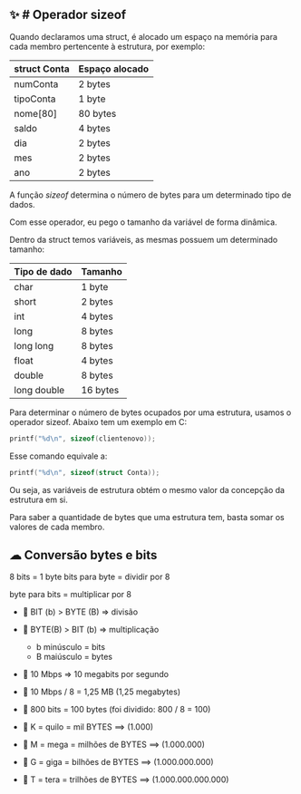 ## ✨ # Operador sizeof

Quando declaramos uma struct, é alocado um espaço na memória para cada membro pertencente à estrutura, por exemplo:

| struct Conta | Espaço alocado| 
| -------- | -------- | 
| numConta | 2 bytes |
| tipoConta | 1 byte |
| nome[80] | 80 bytes |
| saldo | 4 bytes |
| dia | 2 bytes |
| mes | 2 bytes |
| ano | 2 bytes |

A função *sizeof* determina o número de bytes para um determinado tipo de dados.

Com esse operador, eu pego o tamanho da variável de forma dinâmica.

Dentro da struct temos variáveis, as mesmas possuem um determinado tamanho:

| Tipo de dado | Tamanho | 
| -------- | -------- | 
| char | 1 byte |
| short | 2 bytes |
| int | 4 bytes |
| long | 8 bytes |
| long long | 8 bytes |
| float | 4 bytes |
| double | 8 bytes |
| long double | 16 bytes |

Para determinar o número de bytes ocupados por uma estrutura, usamos o operador sizeof. Abaixo tem um exemplo em C:
```C
printf("%d\n", sizeof(clientenovo));
```

Esse comando equivale a:
```C
printf("%d\n", sizeof(struct Conta));
```

Ou seja, as variáveis de estrutura obtém o mesmo valor da concepção da estrutura em si.

Para saber a quantidade de bytes que uma estrutura tem, basta somar os valores de cada membro.

## ☁ Conversão bytes e bits

8 bits = 1 byte
bits para byte = dividir por 8

byte para bits = multiplicar por 8

- 📌 BIT (b) > BYTE (B) => divisão
- 📌 BYTE(B) > BIT (b) => multiplicação
	- b minúsculo = bits
	- B maiúsculo = bytes

- 📌 10 Mbps => 10 megabits por segundo
- 📌 10 Mbps / 8 = 1,25 MB (1,25 megabytes)
- 📌 800 bits = 100 bytes (foi dividido: 800 / 8 = 100)

- 📌 K = quilo = mil BYTES                       ==> (1.000)
- 📌 M = mega = milhões de BYTES       ==> (1.000.000)
- 📌 G = giga = bilhões de BYTES           ==> (1.000.000.000)
- 📌 T = tera = trilhões de BYTES           ==> (1.000.000.000.000)
